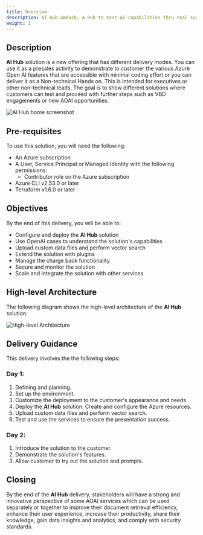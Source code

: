 ```yaml
---
title: Overview
description: AI Hub &mdash; A Hub to test AI capabilities thru real scenarios.
weight: 1
---
```


## Description
**AI Hub** solution is a new offering that has different delivery modes. You can use it as a presales activity to demonstrate to customer the various Azure Open AI features that are accessible with minimal coding effort or you can deliver it as a Non-technical Hands on. This is intended for executives or other non-technical leads.  The goal is to show different solutions where customers can test and proceed with further steps such as VBD engagements or new AOAI opportunities.

![AI Hub home screenshot](/aihub/img/home.jpg)

## Pre-requisites
To use this solution, you will need the following:
- An Azure subscription
- A User, Service Principal or Managed Identity with the following permissions:
  - Contributor role on the Azure subscription
- Azure CLI v2.53.0 or later
- Terraform v1.6.0 or later

## Objectives
By the end of this delivery, you will be able to:
- Configure and deploy the **AI Hub** solution
- Use OpenAI cases to understand the solution's capabilities
- Upload custom data files and perform vector search
- Extend the solution with plugins
- Manage the charge back functionality
- Secure and monitor the solution
- Scale and integrate the solution with other services

## High-level Architecture

The following diagram shows the high-level architecture of the **AI Hub** solution:

![High-level Architecture](/aihub/img/AI-Hub-HLD.png)


## Delivery Guidance
This delivery involves the the following steps:

### Day 1:
1. Defining and planning.
1. Set up the environment.
1. Customize the deployment to the customer's appearance and needs.
1. Deploy the **AI Hub** solution: Create and configure the Azure resources.
1. Upload custom data files and perform vector search.
1. Test and use the services to ensure the presentation success. 

### Day 2:
1. Introduce the solution to the customer.
1. Demonstrate the solution's features.
1. Allow customer to try out the solution and prompts. 

## Closing
By the end of the **AI Hub** delivery, stakeholders will have a strong and innovative perspective of some AOAI services which can be used separately or together to improve their document retrieval efficiency, enhance their user experience, increase their productivity, share their knowledge, gain data insights and analytics, and comply with security standards.

